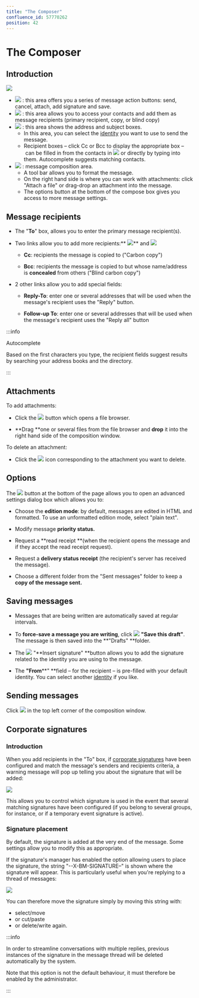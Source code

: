 ```yaml
---
title: "The Composer"
confluence_id: 57770262
position: 42
---
```

# The Composer


## Introduction

![](../../attachments/57770262/57770276.png)

- ![](../../attachments/57769989/69896496.png) : this area offers you a series of message action buttons: send, cancel, attach, add signature and save.
- ![](../../attachments/57769989/69896495.png) : this area allows you to access your contacts and add them as message recipients (primary recipient, copy, or blind copy)
- ![](../../attachments/57769989/69896494.png) : this area shows the address and subject boxes.
    - In this area, you can select the [identity](/Guide_de_l_utilisateur/La_messagerie/Les_identités/) you want to use to send the message.
    - Recipient boxes – click Cc or Bcc to display the appropriate box – can be filled in from the contacts in ![](../../attachments/57769989/69896495.png) or directly by typing into them. Autocomplete suggests matching contacts.
- ![](../../attachments/57769989/69896493.png) : message composition area.
    - A tool bar allows you to format the message.
    - On the right hand side is where you can work with attachments: click "Attach a file" or drag-drop an attachment into the message.
    - The options button at the bottom of the compose box gives you access to more message settings.


## Message recipients

- The "**To**" box, allows you to enter the primary message recipient(s).

- Two links allow you to add more recipients:** ![](../../attachments/57770262/57770275.png)** and ****![](../../attachments/57770262/57770273.png)****

    - **Cc**: recipients the message is copied to ("Carbon copy")

    - **Bcc**: recipients the message is copied to but whose name/address is **concealed** from others ("Blind carbon copy")

- 2 other links allow you to add special fields:
    - **Reply-To**: enter one or several addresses that will be used when the message's recipient uses the "Reply" button. 

    - **Follow-up To**: enter one or several addresses that will be used when the message's recipient uses the "Reply all" button


:::info

Autocomplete

Based on the first characters you type, the recipient fields suggest results by searching your address books and the directory.

:::

## Attachments

To add attachments:

- Click the ![](../../attachments/57770262/57770272.png) button which opens a file browser.

- **Drag **one or several files from the file browser and **drop** it into the right hand side of the composition window.


To delete an attachment:

- Click the ![](../../attachments/57770262/57770271.png) icon corresponding to the attachment you want to delete.


## Options

The ![](../../attachments/57770262/57770267.png) button at the bottom of the page allows you to open an advanced settings dialog box which allows you to:

- Choose the **edition mode**: by default, messages are edited in HTML and formatted. To use an unformatted edition mode, select "plain text". 

- Modify message **priority status.**

- Request a **read receipt **(when the recipient opens the message and if they accept the read receipt request).

- Request a **delivery status receipt** (the recipient's server has received the message).

- Choose a different folder from the "Sent messages" folder to keep a **copy of the message sent.**


## Saving messages

- Messages that are being written are automatically saved at regular intervals.

- To **force-save a message you are writing**, click ![](../../attachments/57770262/57770269.png) **"Save this draft"**.
The message is then saved into the **"Drafts" **folder.

- The ![](../../attachments/57770262/57770268.png) "**Insert signature" **button allows you to add the signature related to the identity you are using to the message.

- The **"From****" **field – for the recipient – is pre-filled with your default identity.
You can select another [identity](/Guide_de_l_utilisateur/La_messagerie/Les_identités/) if you like.


## Sending messages

Click ![](../../attachments/57770262/57770270.png) in the top left corner of the composition window.

## Corporate signatures

### Introduction

When you add recipients in the "To" box, if [corporate signatures](/Guide_de_l_administrateur/Configuration/Signatures_d_entreprise/) have been configured and match the message's senders and recipients criteria, a warning message will pop up telling you about the signature that will be added:

![](../../attachments/57770262/57770264.png)

This allows you to control which signature is used in the event that several matching signatures have been configured (if you belong to several groups, for instance, or if a temporary event signature is active).

### Signature placement

By default, the signature is added at the very end of the message. Some settings allow you to modify this as appropriate.

If the signature's manager has enabled the option allowing users to place the signature, the string "--X-BM-SIGNATURE–" is shown where the signature will appear. This is particularly useful when you're replying to a thread of messages:

![](../../attachments/57770262/57770263.png)

You can therefore move the signature simply by moving this string with:

- select/move
- or cut/paste
- or delete/write again.


:::info

In order to streamline conversations with multiple replies, previous instances of the signature in the message thread will be deleted automatically by the system.

Note that this option is not the default behaviour, it must therefore be enabled by the administrator.

:::


